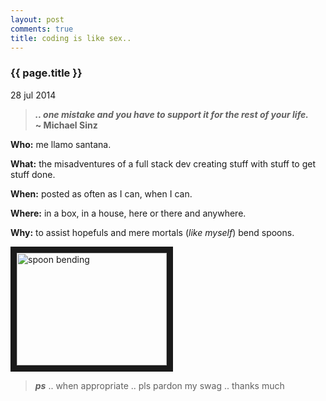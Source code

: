 ```yaml
---
layout: post
comments: true
title: coding is like sex..
---
```


<h3>{{ page.title }}</h3>

<p class="meta">28 jul 2014</p>

> **_.. one mistake and you have to support it for the rest of your life._  
~ Michael Sinz**

**Who:** me llamo santana.

**What:** the misadventures of a full stack dev creating stuff with stuff to get stuff done.

**When:** posted as often as I can, when I can.

**Where:** in a box, in a house, here or there and anywhere.

**Why:** to assist hopefuls and mere mortals (_like myself_) bend spoons.

<a href="http://www.youtube.com/watch?feature=player_embedded&v=7n5UBrTGdxo
" target="_blank"><img src="http://img.youtube.com/vi/7n5UBrTGdxo/0.jpg" 
alt="spoon bending" width="240" height="180" border="10" /></a>

> **_ps_** .. when appropriate .. pls pardon my swag .. thanks much